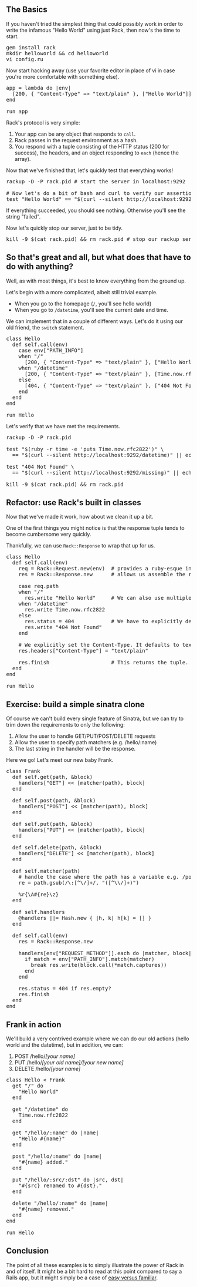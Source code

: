 ## The Basics

If you haven't tried the simplest thing that could possibly work
in order to write the infamous "Hello World" using just Rack,
then now's the time to start.

<pre class="prettyprint">
gem install rack
mkdir helloworld && cd helloworld
vi config.ru
</pre>

Now start hacking away (use your favorite editor in place of vi in case
you're more comfortable with something else).

<pre class="prettyprint">
app = lambda do |env|
  [200, { "Content-Type" => "text/plain" }, ["Hello World"]]
end

run app
</pre>


Rack's protocol is very simple:

1. Your app can be any object that responds to `call`.
2. Rack passes in the request environment as a hash.
3. You respond with a tuple consisting of the HTTP status (200 for success), 
   the headers, and an object responding to `each` (hence the array).

Now that we've finished that, let's quickly test that everything works!

<pre class="prettyprint">
rackup -D -P rack.pid # start the server in localhost:9292

# Now let's do a bit of bash and curl to verify our assertion
test "Hello World" == "$(curl --silent http://localhost:9292)" || echo "failed"
</pre>

If everything succeeded, you should see nothing. Otherwise you'll see
the string "failed".

Now let's quickly stop our server, just to be tidy. 

<pre class="prettyprint">
kill -9 $(cat rack.pid) && rm rack.pid # stop our rackup server
</pre>

## So that's great and all, but what does that have to do with anything?

Well, as with most things, it's best to know everything from the ground up.

Let's begin with a more complicated, albeit still trivial example. 

- When you go to the homepage (`/`, you'll see hello world)
- When you go to `/datetime`, you'll see the current date and time.

We can implement that in a couple of different ways. Let's do it using
our old friend, the `switch` statement.

<pre class="prettyprint">
class Hello
  def self.call(env)
    case env["PATH_INFO"]
    when "/" 
      [200, { "Content-Type" => "text/plain" }, ["Hello World"]]
    when "/datetime"
      [200, { "Content-Type" => "text/plain" }, [Time.now.rfc2822]]
    else
      [404, { "Content-Type" => "text/plain" }, ["404 Not Found"]]
    end
  end
end

run Hello
</pre>

Let's verify that we have met the requirements.

<pre class="prettyprint">
rackup -D -P rack.pid

test "$(ruby -r time -e 'puts Time.now.rfc2822')" \
  == "$(curl --silent http://localhost:9292/datetime)" || echo "failed"

test "404 Not Found" \
  == "$(curl --silent http://localhost:9292/missing)" || echo "failed"

kill -9 $(cat rack.pid) && rm rack.pid
</pre>

## Refactor: use Rack's built in classes

Now that we've made it work, how about we clean it up a bit.

One of the first things you might notice is that the response tuple
tends to become cumbersome very quickly.

Thankfully, we can use `Rack::Response` to wrap that up for us.

<pre class="prettyprint">
class Hello
  def self.call(env)
    req = Rack::Request.new(env)  # provides a ruby-esque interface to the environment
    res = Rack::Response.new      # allows us assemble the response incrementally.

    case req.path
    when "/" 
      res.write "Hello World"     # We can also use multiple res.write statements.
    when "/datetime"
      res.write Time.now.rfc2822
    else
      res.status = 404            # We have to explicitly declare the status to be 404
      res.write "404 Not Found"
    end
  
    # We explicitly set the Content-Type. It defaults to text/html otherwise.
    res.headers["Content-Type"] = "text/plain"

    res.finish                    # This returns the tuple. 200 is the default status
  end
end

run Hello
</pre>

## Exercise: build a simple sinatra clone

Of course we can't build every single feature of Sinatra,
but we can try to trim down the requirements to only
the following:

1. Allow the user to handle GET/PUT/POST/DELETE requests
2. Allow the user to specify path matchers (e.g. /hello/:name)
3. The last string in the handler will be the response.

Here we go! Let's meet our new baby Frank.

<pre class="prettyprint">
class Frank
  def self.get(path, &block)
    handlers["GET"] << [matcher(path), block]
  end

  def self.post(path, &block)
    handlers["POST"] << [matcher(path), block]
  end

  def self.put(path, &block)
    handlers["PUT"] << [matcher(path), block]
  end

  def self.delete(path, &block)
    handlers["DELETE"] << [matcher(path), block]
  end
  
  def self.matcher(path)
    # handle the case where the path has a variable e.g. /post/:id
    re = path.gsub(/\:[^\/]+/, "([^\\/]+)")

    %r{\A#{re}\z}
  end

  def self.handlers
    @handlers ||= Hash.new { |h, k| h[k] = [] }
  end
 
  def self.call(env)
    res = Rack::Response.new

    handlers[env["REQUEST_METHOD"]].each do |matcher, block|
      if match = env["PATH_INFO"].match(matcher)
        break res.write(block.call(*match.captures))
      end
    end
  
    res.status = 404 if res.empty?
    res.finish
  end
end
</pre>

## Frank in action

We'll build a very contrived example where we can do our
old actions (hello world and the datetime), but in addition,
we can:

1. POST /hello/_[your name]_
2. PUT /hello/_[your old name]/[your new name]_
3. DELETE /hello/_[your name]_


<pre class="prettyprint">
class Hello < Frank
  get "/" do
    "Hello World"    
  end

  get "/datetime" do
    Time.now.rfc2822
  end

  get "/hello/:name" do |name|
    "Hello #{name}"
  end

  post "/hello/:name" do |name|
    "#{name} added."
  end

  put "/hello/:src/:dst" do |src, dst|
    "#{src} renamed to #{dst}."
  end

  delete "/hello/:name" do |name|
    "#{name} removed."
  end
end

run Hello
</pre>

## Conclusion

The point of all these examples is to simply illustrate the
power of Rack in and of itself. It might be a bit hard to
read at this point compared to say a Rails app, but it might
simply be a case of 
[easy versus familiar](http://www.infoq.com/presentations/Simple-Made-Easy).
